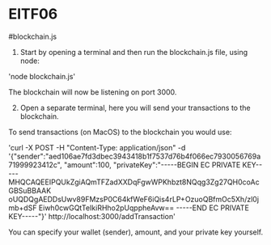 # EITF06

#blockchain.js

1. Start by opening a terminal and then run the blockchain.js file, using node:

  'node blockchain.js'

  The blockchain will now be listening on port 3000.

2. Open a separate terminal, here you will send your transactions to the blockchain.

  To send transactions (on MacOS) to the blockchain you would use: 

  'curl -X POST -H "Content-Type: application/json" -d '{"sender":"aed106ae7fd3dbec3943418b1f7537d76b4f066ec7930056769a71999923412c", "amount":100, "privateKey":"-----BEGIN EC PRIVATE KEY----- MHQCAQEEIPQUkZgiAQmTFZadXXDqFgwWPKhbzt8NQqg3Zg27QH0coAcGBSuBBAAK   oUQDQgAEDDsUwv89FMzsP0C64kfWeF6iQis4rLP+OzuoQBfmOc5Xh/zl0jmb+dSF Eiwh0cwGQtTeIkiRHho2pUqppheAvw== -----END EC PRIVATE KEY-----"}' http://localhost:3000/addTransaction'

  You can specify your wallet (sender), amount, and your private key yourself.
